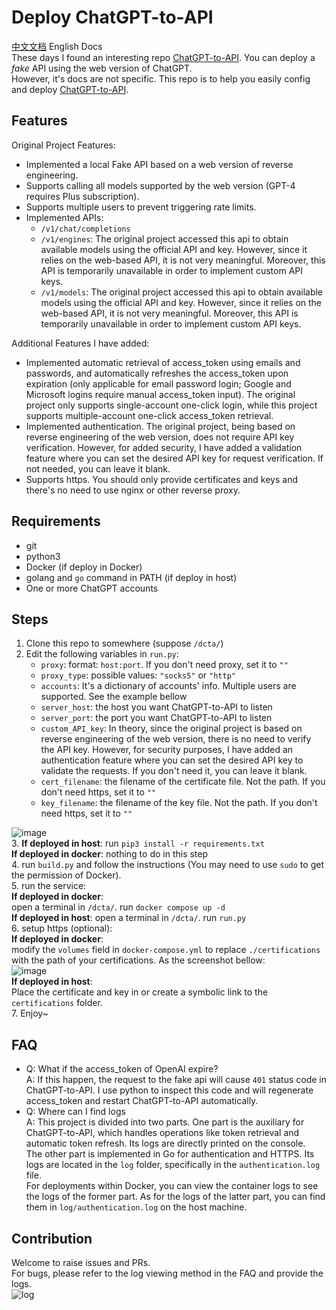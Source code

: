 # Deploy ChatGPT-to-API
[中文文档](./README_zh.md)  English Docs  
These days I found an interesting repo [ChatGPT-to-API](https://github.com/acheong08/ChatGPT-to-API). You can deploy a *fake* API using the web version of ChatGPT.  
However, it's docs are not specific. This repo is to help you easily config and deploy [ChatGPT-to-API](https://github.com/acheong08/ChatGPT-to-API).  

## Features
Original Project Features:  
- Implemented a local Fake API based on a web version of reverse engineering.  
- Supports calling all models supported by the web version (GPT-4 requires Plus subscription).  
- Supports multiple users to prevent triggering rate limits.  
- Implemented APIs:  
  - `/v1/chat/completions`  
  - `/v1/engines`: The original project accessed this api to obtain available models using the official API and key. However, since it relies on the web-based API, it is not very meaningful. Moreover, this API is temporarily unavailable in order to implement custom API keys.  
  -  `/v1/models`: The original project accessed this api to obtain available models using the official API and key. However, since it relies on the web-based API, it is not very meaningful. Moreover, this API is temporarily unavailable in order to implement custom API keys.  

Additional Features I have added:  
- Implemented automatic retrieval of access_token using emails and passwords, and automatically refreshes the access_token upon expiration (only applicable for email password login; Google and Microsoft logins require manual access_token input). The original project only supports single-account one-click login, while this project supports multiple-account one-click access_token retrieval.  
- Implemented authentication. The original project, being based on reverse engineering of the web version, does not require API key verification. However, for added security, I have added a validation feature where you can set the desired API key for request verification. If not needed, you can leave it blank.  
- Supports https. You should only provide certificates and keys and there's no need to use nginx or other reverse proxy.  

## Requirements
- git  
- python3  
- Docker (if deploy in Docker)  
- golang and `go` command in PATH (if deploy in host)  
- One or more ChatGPT accounts  

## Steps
1. Clone this repo to somewhere (suppose `/dcta/`)  
2. Edit the following variables in `run.py`:  
   - `proxy`: format: `host:port`. If you don't need proxy, set it to `""`  
   - `proxy_type`: possible values: `"socks5"` or `"http"`  
   - `accounts`: It's a dictionary of accounts' info. Multiple users are supported. See the example bellow  
   - `server_host`: the host you want ChatGPT-to-API to listen  
   - `server_port`: the port you want ChatGPT-to-API to listen  
   - `custom_API_key`: In theory, since the original project is based on reverse engineering of the web version, there is no need to verify the API key. However, for security purposes, I have added an authentication feature where you can set the desired API key to validate the requests. If you don't need it, you can leave it blank.  
   - `cert_filename`: the filename of the certificate file. Not the path. If you don't need https, set it to `""`  
   - `key_filename`: the filename of the key file. Not the path. If you don't need https, set it to `""`  

![image](https://github.com/Geniucker/Deploy-ChatGPT-to-API/assets/61449208/5c33d3f9-bf21-4a04-af34-579dc6e5fe73)  
3. **If deployed in host**: run `pip3 install -r requirements.txt`  
   **If deployed in docker**: nothing to do in this step  
4. run `build.py` and follow the instructions (You may need to use `sudo` to get the permission of Docker).  
5. run the service:  
   **If deployed in docker**:  
   open a terminal in `/dcta/`. run `docker compose up -d`  
   **If deployed in host**:
   open a terminal in `/dcta/`. run `run.py`  
6. setup https (optional):  
   **If deployed in docker**:  
   modify the `volumes` field in `docker-compose.yml` to replace `./certifications` with the path of your certifications. As the screenshot bellow:  
   ![image](https://github.com/Geniucker/Deploy-ChatGPT-to-API/assets/61449208/2ae9c330-c360-40f1-b741-03c217191e11)  
   **If deployed in host**:  
   Place the certificate and key in or create a symbolic link to the `certifications` folder.  
7. Enjoy~

## FAQ
- Q: What if the access_token of OpenAI expire?  
  A: If this happen, the request to the fake api will cause `401` status code in ChatGPT-to-API. I use python to inspect this code and will regenerate access_token and restart ChatGPT-to-API automatically.  
- Q: Where can I find logs  
  A: This project is divided into two parts. One part is the auxiliary for ChatGPT-to-API, which handles operations like token retrieval and automatic token refresh. Its logs are directly printed on the console.  
  The other part is implemented in Go for authentication and HTTPS. Its logs are located in the `log` folder, specifically in the `authentication.log` file.  
  For deployments within Docker, you can view the container logs to see the logs of the former part. As for the logs of the latter part, you can find them in `log/authentication.log` on the host machine.  

## Contribution
Welcome to raise issues and PRs.  
For bugs, please refer to the log viewing method in the FAQ and provide the logs.  
![log](https://github.com/Geniucker/Deploy-ChatGPT-to-API/assets/61449208/e8472434-780d-4dcc-aaa1-75154c21b917)  
